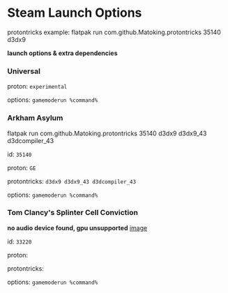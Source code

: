 # Steam Launch Options

protontricks example:
flatpak run com.github.Matoking.protontricks 35140 d3dx9

**launch options & extra dependencies**

### Universal

proton: ``experimental``

options: ``gamemoderun %command%``

### Arkham Asylum

flatpak run com.github.Matoking.protontricks 35140 d3dx9 d3dx9_43 d3dcompiler_43

id: ``35140``

proton: ``GE``

protontricks: ``d3dx9 d3dx9_43 d3dcompiler_43``

options: ``gamemoderun %command%``

### Tom Clancy's Splinter Cell Conviction

**no audio device found, gpu unsupported**
[image](image.jpg)

id: ``33220``

proton: `` ``

protontricks: `` ``

options: ``gamemoderun %command%``
